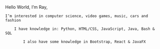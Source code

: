 Hello World, I’m Ray,

    I’m interested in computer science, video games, music, cars and fashion
    
        I have knowledge in: Python, HTML/CSS, JavaScript, Java, Bash & SQL

            I also have some knowledge in Bootstrap, React & JavaFX
